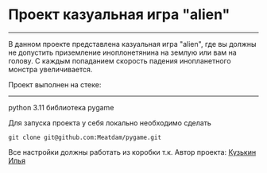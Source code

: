 # Проект казуальная игра "alien"
________
В данном проекте представлена казуальная игра "alien", где вы должны не  допустить приземление иноплонетянина на землую или вам на голову. С каждым попаданием скорость падения 
инопланетного монстра увеличивается.

Проект выполнен на стеке: 
______
python 3.11
библиотека pygame

Для запуска проекта у себя локально необходимо сделать 
```
git clone git@github.com:Meatdam/pygame.git
```
Все настройки должны работать из коробки т.к. 
Автор проекта:
[Кузькин Илья](https://github.com/Meatdam)

